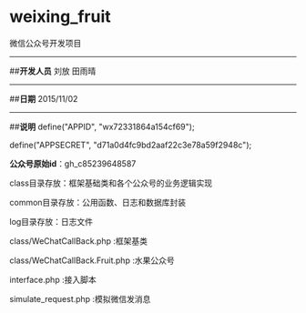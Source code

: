 # weixing_fruit
微信公众号开发项目

---
##**开发人员**
刘放 田雨晴

---
##**日期**
2015/11/02 

---
##**说明**
define("APPID", "wx72331864a154cf69");

define("APPSECRET", "d71a0d4fc9bd2aaf22c3e78a59f2948c");

**公众号原始id**：gh_c85239648587


class目录存放：框架基础类和各个公众号的业务逻辑实现

common目录存放：公用函数、日志和数据库封装

log目录存放：日志文件


class/WeChatCallBack.php            :框架基类

class/WeChatCallBack.Fruit.php      :水果公众号

interface.php                       :接入脚本

simulate_request.php                :模拟微信发消息
